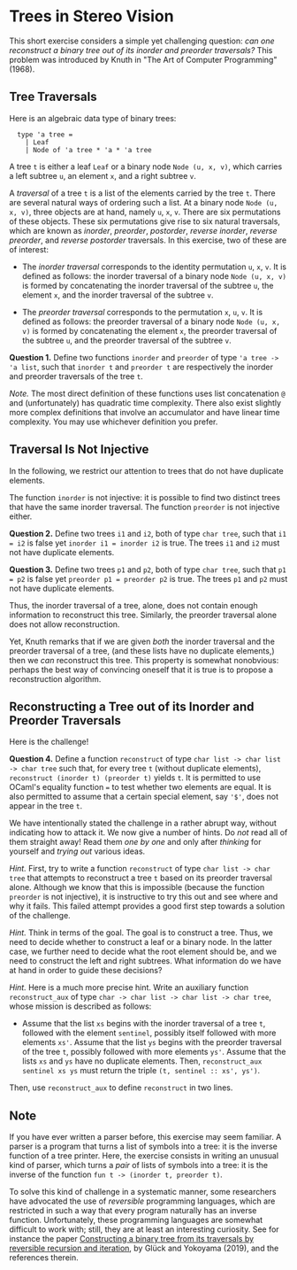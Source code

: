 # Trees in Stereo Vision

This short exercise considers a simple yet challenging question: *can one
reconstruct a binary tree out of its inorder and preorder traversals?* This
problem was introduced by Knuth in "The Art of Computer Programming" (1968).

## Tree Traversals

Here is an algebraic data type of binary trees:

```
  type 'a tree =
    | Leaf
    | Node of 'a tree * 'a * 'a tree
```

A tree `t` is either a leaf `Leaf` or a binary node `Node (u, x, v)`,
which carries a left subtree `u`, an element `x`, and a right subtree `v`.

A *traversal* of a tree `t` is a list of the elements carried by the tree `t`.
There are several natural ways of ordering such a list. At a binary node `Node
(u, x, v)`, three objects are at hand, namely `u`, `x`, `v`. There are six
permutations of these objects. These six permutations give rise to six natural
traversals, which are known as *inorder*, *preorder*, *postorder*, *reverse
inorder*, *reverse preorder*, and *reverse postorder* traversals. In this
exercise, two of these are of interest:

* The *inorder traversal* corresponds to the identity permutation `u`, `x`, `v`. It is
  defined as follows: the inorder traversal of a binary node `Node (u, x, v)`
  is formed by concatenating the inorder traversal of the subtree `u`, the
  element `x`, and the inorder traversal of the subtree `v`.

* The *preorder traversal* corresponds to the permutation `x`, `u`, `v`. It is
  defined as follows: the preorder traversal of a binary node `Node (u, x, v)`
  is formed by concatenating the element `x`, the preorder traversal of the
  subtree `u`, and the preorder traversal of the subtree `v`.

**Question 1.** Define two functions `inorder` and `preorder` of type `'a tree
-> 'a list`, such that `inorder t` and `preorder t` are respectively the
inorder and preorder traversals of the tree `t`.

*Note.* The most direct definition of these functions uses list concatenation
`@` and (unfortunately) has quadratic time complexity. There also exist slightly
more complex definitions that involve an accumulator and have linear time
complexity. You may use whichever definition you prefer.

## Traversal Is Not Injective

In the following, we restrict our attention to trees that do not have
duplicate elements.

The function `inorder` is not injective: it is possible to find two distinct
trees that have the same inorder traversal. The function `preorder` is not
injective either.

**Question 2.** Define two trees `i1` and `i2`, both of type `char tree`, such
that `i1 = i2` is false yet `inorder i1 = inorder i2` is true. The trees `i1`
and `i2` must not have duplicate elements.

**Question 3.** Define two trees `p1` and `p2`, both of type `char tree`, such
that `p1 = p2` is false yet `preorder p1 = preorder p2` is true. The trees `p1`
and `p2` must not have duplicate elements.

Thus, the inorder traversal of a tree, alone, does not contain enough
information to reconstruct this tree. Similarly, the preorder traversal alone
does not allow reconstruction.

Yet, Knuth remarks that if we are given *both* the inorder traversal and the
preorder traversal of a tree, (and these lists have no duplicate elements,)
then we *can* reconstruct this tree. This property is somewhat nonobvious:
perhaps the best way of convincing oneself that it is true is to propose a
reconstruction algorithm.

## Reconstructing a Tree out of its Inorder and Preorder Traversals

Here is the challenge!

**Question 4.** Define a function `reconstruct` of type `char list -> char
  list -> char tree` such that, for every tree `t` (without duplicate
  elements), `reconstruct (inorder t) (preorder t)` yields `t`.
  It is permitted to use OCaml's equality function `=` to test whether two
  elements are equal. It is also permitted to assume that a certain special
  element, say `'$'`, does not appear in the tree `t`.

We have intentionally stated the challenge in a rather abrupt way,
without indicating how to attack it. We now give a number of hints.
Do *not* read all of them straight away! Read them *one by one* and
only after *thinking* for yourself and *trying out* various ideas.

*Hint.* First, try to write a function `reconstruct` of type `char list ->
char tree` that attempts to reconstruct a tree `t` based on its preorder
traversal alone. Although we know that this is impossible (because the
function `preorder` is not injective), it is instructive to try this out and
see where and why it fails. This failed attempt provides a good first step
towards a solution of the challenge.

*Hint.* Think in terms of the goal. The goal is to construct a tree. Thus, we
need to decide whether to construct a leaf or a binary node. In the latter
case, we further need to decide what the root element should be, and we need
to construct the left and right subtrees. What information do we have at hand
in order to guide these decisions?

*Hint.* Here is a much more precise hint. Write an auxiliary function
`reconstruct_aux` of type `char -> char list -> char list -> char tree`,
whose mission is described as follows:

* Assume that the list `xs` begins with the inorder traversal of a tree `t`,
  followed with the element `sentinel`, possibly itself followed with more
  elements `xs'`. Assume that the list `ys` begins with the preorder
  traversal of the tree `t`, possibly followed with more elements `ys'`.
  Assume that the lists `xs` and `ys` have no duplicate elements. Then,
  `reconstruct_aux sentinel xs ys` must return
  the triple `(t, sentinel :: xs', ys')`.

Then, use `reconstruct_aux` to define `reconstruct` in two lines.

## Note

If you have ever written a parser before, this exercise may seem familiar. A
parser is a program that turns a list of symbols into a tree: it is the
inverse function of a tree printer. Here, the exercise consists in writing an
unusual kind of parser, which turns a *pair* of lists of symbols into a tree:
it is the inverse of the function `fun t -> (inorder t, preorder t)`.

To solve this kind of challenge in a systematic manner, some researchers have
advocated the use of *reversible* programming languages, which are restricted
in such a way that every program naturally has an inverse function.
Unfortunately, these programming languages are somewhat difficult to work
with; still, they are at least an interesting curiosity. See for instance
the paper [Constructing a binary tree from its traversals
by reversible recursion and iteration](https://doi.org/10.1016/j.ipl.2019.03.002),
by Glück and Yokoyama (2019), and the references therein.
